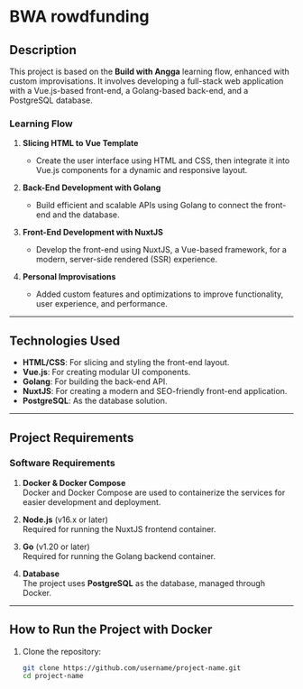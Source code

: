 # BWA rowdfunding

## Description
This project is based on the **Build with Angga** learning flow, enhanced with custom improvisations. It involves developing a full-stack web application with a Vue.js-based front-end, a Golang-based back-end, and a PostgreSQL database.

### **Learning Flow**
1. **Slicing HTML to Vue Template**  
   - Create the user interface using HTML and CSS, then integrate it into Vue.js components for a dynamic and responsive layout.

2. **Back-End Development with Golang**  
   - Build efficient and scalable APIs using Golang to connect the front-end and the database.

3. **Front-End Development with NuxtJS**  
   - Develop the front-end using NuxtJS, a Vue-based framework, for a modern, server-side rendered (SSR) experience.

4. **Personal Improvisations**  
   - Added custom features and optimizations to improve functionality, user experience, and performance.

---

## Technologies Used
- **HTML/CSS**: For slicing and styling the front-end layout.  
- **Vue.js**: For creating modular UI components.  
- **Golang**: For building the back-end API.  
- **NuxtJS**: For creating a modern and SEO-friendly front-end application.  
- **PostgreSQL**: As the database solution.

---

## Project Requirements
### **Software Requirements**
1. **Docker & Docker Compose**  
   Docker and Docker Compose are used to containerize the services for easier development and deployment.

2. **Node.js** (v16.x or later)  
   Required for running the NuxtJS frontend container.

3. **Go** (v1.20 or later)  
   Required for running the Golang backend container.

4. **Database**  
   The project uses **PostgreSQL** as the database, managed through Docker.

---

## How to Run the Project with Docker
1. Clone the repository:
   ```bash
   git clone https://github.com/username/project-name.git
   cd project-name